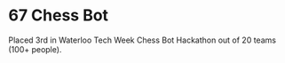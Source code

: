 # 67 Chess Bot

Placed 3rd in Waterloo Tech Week Chess Bot Hackathon out of 20 teams (100+ people).

